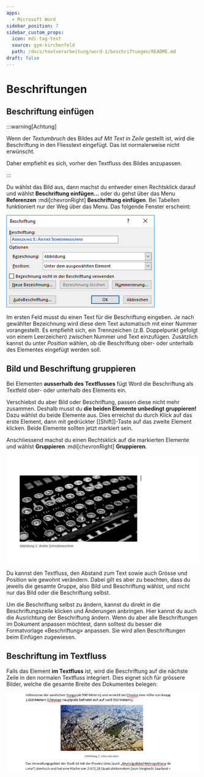 ```yaml
---
apps:
  - Microsoft Word
sidebar_position: 7
sidebar_custom_props:
  icon: mdi-tag-text
  source: gym-kirchenfeld
  path: /docs/textverarbeitung/word-1/beschriftungen/README.md
draft: false
---
```


# Beschriftungen



## Beschriftung einfügen

:::warning[Achtung]

Wenn der _Textumbruch_ des Bildes auf _Mit Text in Zeile_ gestellt ist, wird die Beschriftung in den Fliesstext eingefügt. Das ist normalerweise nicht erwünscht.

Daher empfiehlt es sich, vorher den Textfluss des Bildes anzupassen.

:::

Du wählst das Bild aus, dann machst du entweder einen Rechtsklick darauf und wählst __Beschriftung einfügen…__ oder du gehst über das Menu __Referenzen__ :mdi[chevronRight] __Beschriftung einfügen__. Bei Tabellen funktioniert nur der Weg über das Menu. Das folgende Fenster erscheint:

![Beschriftung einfügen](./beschriftung-einfuegen.png)

Im ersten Feld musst du einen Text für die Beschriftung eingeben. Je nach gewählter Bezeichnung wird diese dem Text automatisch mit einer Nummer vorangestellt. Es empfiehlt sich, ein Trennzeichen (z.B. Doppelpunkt gefolgt von einem Leerzeichen) zwischen Nummer und Text einzufügen. Zusätzlich kannst du unter _Position_ wählen, ob die Beschriftung ober- oder unterhalb des Elementes eingefügt werden soll.

## Bild und Beschriftung gruppieren

Bei Elementen **ausserhalb des Textflusses** fügt Word die Beschriftung als Textfeld ober- oder unterhalb des Elements ein.

Verschiebst du aber Bild oder Beschriftung, passen diese nicht mehr zusammen. Deshalb musst du **die beiden Elemente unbedingt gruppieren!** Dazu wählst du beide Elemente aus. Dies erreichst du durch Klick auf das erste Element, dann mit gedrückter [[Shift]]-Taste auf das zweite Element klicken. Beide Elemente sollten jetzt markiert sein.

Anschliessend machst du einen Rechtsklick auf die markierten Elemente und wählst __Gruppieren__ :mdi[chevronRight] __Gruppieren__.

![Beschriftung und Bild gruppieren](./gruppieren.gif)


Du kannst den Textfluss, den Abstand zum Text sowie auch Grösse und Position wie gewohnt verändern. Dabei gilt es aber zu beachten, dass du jeweils die gesamte Gruppe, also Bild und Beschriftung wählst, und nicht nur das Bild oder die Beschriftung selbst.

Um die Beschriftung selbst zu ändern, kannst du direkt in die Beschriftungszeile klicken und Änderungen anbringen. Hier kannst du auch die Ausrichtung der Beschriftung ändern. Wenn du aber alle Beschriftungen im Dokument anpassen möchtest, dann solltest du besser die Formatvorlage «Beschriftung» anpassen. Sie wird allen Beschriftungen beim Einfügen zugewiesen.

## Beschriftung im Textfluss

Falls das Element **im Textfluss** ist, wird die Beschriftung auf die nächste Zeile in den normalen Textfluss integriert. Dies eignet sich für grössere Bilder, welche die gesamte Breite des Dokumentes belegen:

![Beschriftetes Bild im Textfluss, Absatz zentriert](./bild-beschriftet-zentriert.png)
